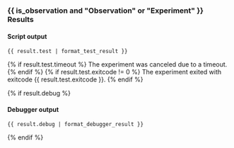 ### {{ is_observation and "Observation" or "Experiment" }} Results

#### Script output

```
{{ result.test | format_test_result }}
```
{% if result.test.timeout %}
The experiment was canceled due to a timeout.
{% endif %}
{% if result.test.exitcode != 0 %}
The experiment exited with exitcode {{ result.test.exitcode }}.
{% endif %}

{% if result.debug %}
#### Debugger output

```
{{ result.debug | format_debugger_result }}
```
{% endif %}
